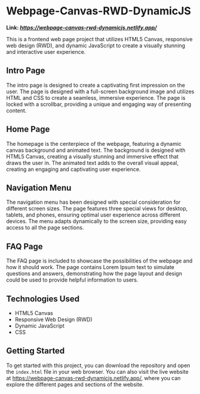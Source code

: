 # Webpage-Canvas-RWD-DynamicJS
**Link: *https://webpage-canvas-rwd-dynamicjs.netlify.app/***

This is a frontend web page project that utilizes HTML5 Canvas, responsive web design (RWD), and dynamic JavaScript to create a visually stunning and interactive user experience.

## Intro Page

The intro page is designed to create a captivating first impression on the user. The page is designed with a full-screen background image and utilizes HTML and CSS to create a seamless, immersive experience. The page is locked with a scrollbar, providing a unique and engaging way of presenting content.

## Home Page

The homepage is the centerpiece of the webpage, featuring a dynamic canvas background and animated text. The background is designed with HTML5 Canvas, creating a visually stunning and immersive effect that draws the user in. The animated text adds to the overall visual appeal, creating an engaging and captivating user experience.

## Navigation Menu

The navigation menu has been designed with special consideration for different screen sizes. The page features three special views for desktop, tablets, and phones, ensuring optimal user experience across different devices. The menu adapts dynamically to the screen size, providing easy access to all the page sections.

## FAQ Page

The FAQ page is included to showcase the possibilities of the webpage and how it should work. The page contains Lorem Ipsum text to simulate questions and answers, demonstrating how the page layout and design could be used to provide helpful information to users.

## Technologies Used

-   HTML5 Canvas
-   Responsive Web Design (RWD)
-   Dynamic JavaScript
-   CSS


## Getting Started

To get started with this project, you can download the repository and open the `index.html` file in your web browser. 
You can also visit the live website at https://webpage-canvas-rwd-dynamicjs.netlify.app/, where you can explore the different pages and sections of the website.

